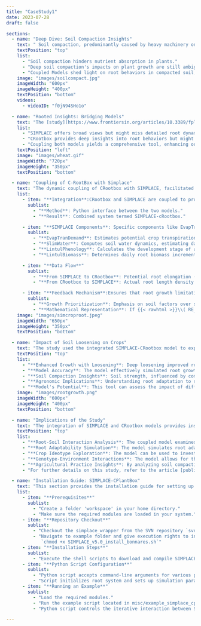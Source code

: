 ```yaml
---
title: "CaseStudy1"
date: 2023-07-28
draft: false

sections:  
  - name: "Deep Dive: Soil Compaction Insights"
    text: " Soil compaction, predominantly caused by heavy machinery on agricultural land, significantly affects plant growth, especially their ability to absorb nutrients. The depth and extent of this compaction, particularly beyond 45 centimeters, remain a concern. While the damaging effects of heavy machinery like tractors and harvesters can be mitigated to some extent by tactics like reducing tire air pressure, compaction can still occur in the deeper soil strata. Techniques exist to loosen compaction up to 45 cm deep, but addressing deeper soil compaction remains a complex challenge. Delving into this issue, phenorob [team](/members/) conducted an innovative study. By coupling a 1D field-scale crop-soil model from the [SIMPLACE](/simplace/) framework with the 3D architectural root model [CPlantbox](/cplantbox/), the team aimed to understand root behaviors and responses in compacted soil. These models operate on a daily timestep, offering insights into the nuanced interactions between plant roots and their environment."
    textPosition: "top"
    list:
      - "Soil compaction hinders nutrient absorption in plants."
      - "Deep soil compaction's impacts on plant growth are still ambiguous."
      - "Coupled Models shed light on root behaviors in compacted soil, especially deep-rooted reactions."
    image: "images/soilcompact.jpg"
    imageWidth: "600px"
    imageHeight: "400px"
    textPosition: "bottom"
    videos:
      - videoID: "f0jN94SHo1o"

  - name: "Rooted Insights: Bridging Models"
    text: "The [study](https://www.frontiersin.org/articles/10.3389/fpls.2022.865188/full) showcases the interconnected dynamics of soil strength and root elongation, highlighting the necessity of a coupled model to understand deep soil compaction. While the process-based dynamic model [SIMPLACE](/simplace/) offers a broad perspective on plant-environment interactions, it might not delve deep enough into root dynamics, a niche [CPlantbox](/cplantbox/) fills expertly. However, solely depending on [CPlantbox](/cplantbox/) could miss the bigger picture of holistic plant dynamics and broader field conditions. Marrying these models provides a holistic lens, capturing the complex interplay between a plant and its multifaceted environment."
    list:
      - "SIMPLACE offers broad views but might miss detailed root dynamics."
      - "CRootbox provides deep insights into root behaviors but might overlook larger plant-environment interactions."
      - "Coupling both models yields a comprehensive tool, enhancing our understanding of plant responses to environmental shifts."
    textPosition: "left"
    image: "images/wheat.gif"
    imageWidth: "720px"
    imageHeight: "350px"
    textPosition: "bottom"

  - name: "Coupling of C-RootBox with Simplace"
    text: "The dynamic coupling of CRootbox with SIMPLACE, facilitated through a Python binding, results in the SIMPLACE-cRootbox system. Within SIMPLACE, specific SimComponents such as EvapTranDemand, SlimWater, LintulPhenology, and LintulBiomass play pivotal roles in determining various aspects of crop growth and development. The daily root biomass increment calculated by SIMPLACE is transformed into a potential root elongation (RE) value, which is then provided as input to CRootbox. This potential RE is a measure of how much the roots could potentially grow based on conditions like soil quality, water availability, and nutrient levels. CRootbox then simulates the actual root system and determines the root length density (RLD). This actual RLD is then fed back into SIMPLACE. If the potential RE from SIMPLACE exceeds the maximum possible elongation, CRootbox proportionally reduces root growth. This creates a feedback loop where the root biomass provided by SIMPLACE determines the maximal root elongation, ensuring that root growth limitations due to soil physical stresses are considered before potential root growth limitations due to biomass provided by the shoot."
    list:
      - item: "**Integration**:CRootbox and SIMPLACE are coupled to provide a realistic representation of root growth"
        sublist:
          - "**Method**: Python interface between the two models."
          - "**Result**: Combined system termed SIMPLACE-cRootbox."

      - item: "**SIMPLACE Components**: Specific components like EvapTranDemand, SlimWater, LintulPhenology, and LintulBiomass are involved in the process"
        sublist:
          - "**EvapTranDemand**: Estimates potential crop transpiration and potential soil evaporation using a modified Penman approach."
          - "**SlimWater**: Computes soil water dynamics, estimating daily change in soil water content based on factors like crop water uptake, soil evaporation,   surface runoff, and seepage below the root zone."
          - "**LintulPhenology**: Calculates the development stage of a crop."
          - "**LintulBiomass**: Determines daily root biomass increment."

      - item: "**Data Flow**"
        sublist:
          - "**From SIMPLACE to CRootbox**: Potential root elongation (RE) derived from SIMPLACE's components."
          - "**From CRootbox to SIMPLACE**: Actual root length density (RLD) simulated by CRootbox."

      - item: "**Feedback Mechanism**:Ensures that root growth limitations due to soil physical stresses are considered before those due to biomass"
        sublist:
          - "**Growth Prioritization**: Emphasis on soil factors over shoot-derived biomass restrictions."
          - "**Mathematical Representation**: If {{< rawhtml >}}\\( RE_{potential} > RE_{max} \\){{< /rawhtml >}}, CRootbox adjusts to ensure {{< rawhtml >}}\\( RLD_{actual} \\leq RLD_{potential} \\){{< /rawhtml >}}. In other words, if potential root elongation was higher than the maximum allowed, CRootbox would reduce root growth equally across all roots"
    image: "images/simcroproot.jpeg"
    imageWidth: "650px"
    imageHeight: "350px"
    textPosition: "bottom"

  - name: "Impact of Soil Loosening on Crops"
    text: "The study used the integrated SIMPLACE-CRootbox model to explore how deep soil loosening affects the growth of spring barley and winter wheat. The model highlighted the relationship between soil compaction, weather, and crop species, emphasizing the role of soil strength. Here are the key takeaways:"
    textPosition: "top"
    list:
      - "**Enhanced Growth with Loosening**: Deep loosening improved root growth, leading to better crop productivity, especially in dry conditions."
      - "**Model Accuracy**: The model effectively simulated root growth from emergence to flowering, capturing the effects of subsoil loosening on both roots and shoots."
      - "**Soil Compaction Insights**: Soil strength, influenced by compaction and moisture, plays a crucial role in root growth. Dense layers can restrict access to deeper soil moisture, especially in warmer climates."
      - "**Agronomic Implications**: Understanding root adaptation to soil conditions can guide cultivar selection and breeding, promoting sustainable agriculture."
      - "**Model's Potential**: This tool can assess the impact of different root traits under various conditions, paving the way for advanced cultivar research and selection."
    image: "images/rootgrowth.png"
    imageWidth: "600px"
    imageHeight: "400px"
    textPosition: "bottom"

  - name: "Implications of the Study"
    text: "The integration of SIMPLACE and CRootbox models provides insights into root-soil interactions and soil compaction effects. This coupled model simulates relationships between soil compaction, weather, and crop species, offering information relevant to agricultural productivity under varying environmental conditions. The model's simulation of root adaptive plasticity to local soil conditions allows for the exploration of genotype-environment-management interactions. This capability may assist in cultivar selection and research on root traits. The model's approach to analyzing root growth patterns and their impact on yield could contribute to the development of agricultural practices."
    textPosition: "top"
    list:
      - "**Root-Soil Interaction Analysis**: The coupled model examines root-soil interactions, including soil compaction effects."
      - "**Root Adaptability Simulation**: The model simulates root adaptive plasticity to local soil conditions, which may inform cultivar selection and breeding research."
      - "**Crop Ideotype Exploration**: The model can be used to investigate potential future crop ideotypes for specific environmental conditions."
      - "**Genotype-Environment Interactions**: The model allows for the study of genotype-environment-management interactions, potentially informing breeding research."
      - "**Agricultural Practice Insights**: By analyzing soil compaction and weather effects on crop species, the model may contribute to agricultural practice development."
      - "For further details on this study, refer to the article [published in Frontiers in Plant Science](https://www.frontiersin.org/articles/10.3389/fpls.2022.865188/full)"

  - name: "Installation Guide: SIMPLACE-CPlantBox"
    text: "This section provides the installation guide for setting up SIMPLACE-CPlantBox, along with insights into the Python script that controls the coupling between the models."
    list:
      - item: "**Prerequisites**"
        sublist:
          - "Create a folder 'workspace' in your home directory."
          - "Make sure the required modules are loaded in your system."
      - item: "**Repository Checkout**"
        sublist:
          - "Checkout the simplace_wrapper from the SVN repository `svn co svn://svn.simplace.net/svn/simplace_wrapper simplace_wrapper`."
          - "Navigate to example folder and give execution rights to installation shell scripts. For e.g
             `chmod +x SIMPLACE_v5.0_install_bonnares.sh`"
      - item: "**Installation Steps**"
        sublist:
          - "Execute the shell scripts to download and compile SIMPLACE and CPlantBox."
      - item: "**Python Script Configuration**"
        sublist:
          - "Python script accepts command-line arguments for various parameters like solution ID, rain scale, and crop type."
          - "Script initializes root system and sets up simulation parameters."
      - item: "**Running an Example**"
        sublist:
          - "Load the required modules."
          - "Run the example script located in misc/example_simplace_cplantbox.py."
          - "Python script controls the iterative interaction between SIMPLACE and CPlantBox, updating parameters and fetching results at each simulation step."

---
```

